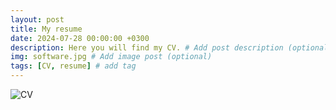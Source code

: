 ```yaml
---
layout: post
title: My resume
date: 2024-07-28 00:00:00 +0300
description: Here you will find my CV. # Add post description (optional)
img: software.jpg # Add image post (optional)
tags: [CV, resume] # add tag
---
```



![CV]({{site.baseurl}}/assets/img/20240811_andrew_potter_cv.jpg)